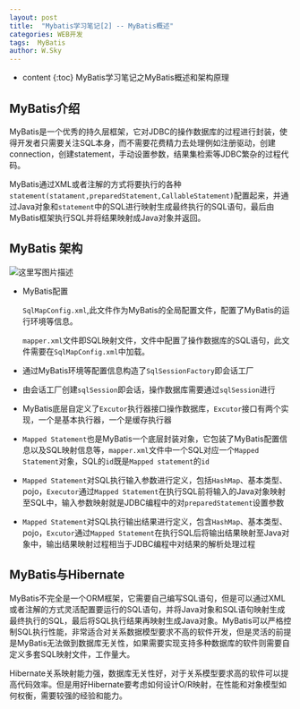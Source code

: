 ```yaml
---
layout: post
title:  "Mybatis学习笔记[2] -- MyBatis概述"
categories: WEB开发
tags:  MyBatis
author: W.Sky
---
```

* content
{:toc}
MyBatis学习笔记之MyBatis概述和架构原理




## MyBatis介绍

MyBatis是一个优秀的持久层框架，它对JDBC的操作数据库的过程进行封装，使得开发者只需要关注SQL本身，而不需要花费精力去处理例如注册驱动，创建connection，创建statement，手动设置参数，结果集检索等JDBC繁杂的过程代码。

MyBatis通过XML或者注解的方式将要执行的各种`statement(statament,preparedStatement,CallableStatement)`配置起来，并通过Java对象和`statement`中的SQL进行映射生成最终执行的SQL语句，最后由MyBatis框架执行SQL并将结果映射成Java对象并返回。

## MyBatis 架构

![这里写图片描述](https://github.com/wangfei910/wangfei910.github.io/blob/master/_pic/MyBatis.jpg)

- MyBatis配置

  `SqlMapConfig.xml`,此文件作为MyBatis的全局配置文件，配置了MyBatis的运行环境等信息。

  `mapper.xml`文件即SQL映射文件，文件中配置了操作数据库的SQL语句，此文件需要在`SqlMapConfig.xml`中加载。

- 通过MyBatis环境等配置信息构造了`SqlSessionFactory`即会话工厂

- 由会话工厂创建`sqlSession`即会话，操作数据库需要通过`sqlSession`进行

- MyBatis底层自定义了`Excutor`执行器接口操作数据库，`Excutor`接口有两个实现，一个是基本执行器，一个是缓存执行器

- `Mapped Statement`也是MyBatis一个底层封装对象，它包装了MyBatis配置信息以及SQL映射信息等，`mapper.xml`文件中一个SQL对应一个`Mapped Statement`对象，SQL的`id`既是`Mapped statement`的`id`

- `Mapped Statement`对SQL执行输入参数进行定义，包括`HashMap`、基本类型、pojo，`Executor`通过`Mapped Statement`在执行SQL前将输入的Java对象映射至SQL中，输入参数映射就是JDBC编程中的对`preparedStatement`设置参数

- `Mapped Statement`对SQL执行输出结果进行定义，包含`HashMap`、基本类型、pojo，`Excutor`通过`Mapped Statement`在执行SQL后将输出结果映射至Java对象中，输出结果映射过程相当于JDBC编程中对结果的解析处理过程

## MyBatis与Hibernate

MyBatis不完全是一个ORM框架，它需要自己编写SQL语句，但是可以通过XML或者注解的方式灵活配置要运行的SQL语句，并将Java对象和SQL语句映射生成最终执行的SQL，最后将SQL执行结果再映射生成Java对象。MyBatis可以严格控制SQL执行性能，非常适合对关系数据模型要求不高的软件开发，但是灵活的前提是MyBatis无法做到数据库无关性，如果需要实现支持多种数据库的软件则需要自定义多套SQL映射文件，工作量大。

Hibernate关系映射能力强，数据库无关性好，对于关系模型要求高的软件可以提高代码效率。但是用好Hibernate要考虑如何设计O/R映射，在性能和对象模型如何权衡，需要较强的经验和能力。



